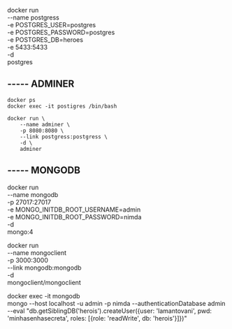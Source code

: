 docker run \
    --name postgress \
    -e POSTGRES_USER=postgres \
    -e POSTGRES_PASSWORD=postgres \
    -e POSTGRES_DB=heroes \
    -e 5433:5433 \
    -d \
    postgres

## ----- ADMINER
    docker ps
    docker exec -it postigres /bin/bash

    docker run \
        --name adminer \
        -p 8080:8080 \
        --link postgress:postgress \
        -d \
        adminer


## ----- MONGODB
docker run \
    --name mongodb \
    -p 27017:27017 \
    -e MONGO_INITDB_ROOT_USERNAME=admin \
    -e MONGO_INITDB_ROOT_PASSWORD=nimda \
    -d \
    mongo:4

docker run \
    --name mongoclient \
    -p 3000:3000 \
    --link mongodb:mongodb \
    -d \
    mongoclient/mongoclient

docker exec -it mongodb \
    mongo --host localhost -u admin -p nimda --authenticationDatabase admin \
    --eval "db.getSiblingDB('herois').createUser({user: 'lamantovani', pwd: 'minhasenhasecreta', roles: [{role: 'readWrite', db: 'herois'}]})"
